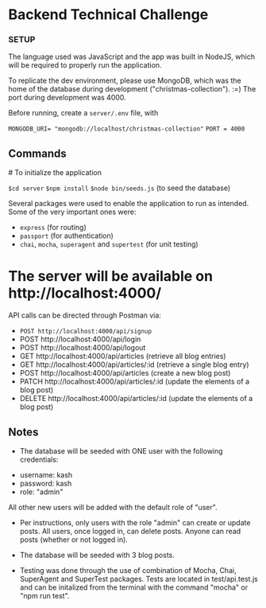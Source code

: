 # Backend Technical Challenge

### SETUP

The language used was JavaScript and the app was built in NodeJS, which will be required to properly run the application.

To replicate the dev environment, please use MongoDB, which was the home of the database during development ("christmas-collection"). :=) The port during development was 4000.

Before running, create a `server/.env` file, with

`MONGODB_URI= "mongodb://localhost/christmas-collection"`
`PORT = 4000`

## Commands

# To initialize the application

`$cd server`
`$npm install`
`$node bin/seeds.js` (to seed the database)

Several packages were used to enable the application to run as intended. Some of the very important ones were:

- `express` (for routing)
- `passport` (for authentication)
- `chai`, `mocha`, `superagent` and `supertest` (for unit testing)

# The server will be available on http://localhost:4000/

API calls can be directed through Postman via:

- `POST http://localhost:4000/api/signup`
- POST http://localhost:4000/api/login
- POST http://localhost:4000/api/logout
- GET http://localhost:4000/api/articles (retrieve all blog entries)
- GET http://localhost:4000/api/articles/:id (retrieve a single blog entry)
- POST http://localhost:4000/api/articles (create a new blog post)
- PATCH http://localhost:4000/api/articles/:id (update the elements of a blog post)
- DELETE http://localhost:4000/api/articles/:id (update the elements of a blog post)

## Notes

- The database will be seeded with ONE user with the following credentials:

* username: kash
* password: kash
* role: "admin"

All other new users will be added with the default role of "user".

- Per instructions, only users with the role "admin" can create or update posts. All users, once logged in, can delete posts. Anyone can read posts (whether or not logged in).

- The database will be seeded with 3 blog posts.

- Testing was done through the use of combination of Mocha, Chai, SuperAgent and SuperTest packages. Tests are located in test/api.test.js and can be initalized from the terminal with the command "mocha" or "npm run test".
